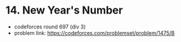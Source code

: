 # 14. New Year's Number

* codeforces round 697 (div 3)
* problem link: https://codeforces.com/problemset/problem/1475/B